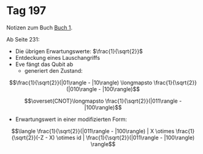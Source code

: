 # Tag 197

Notizen zum Buch [Buch 1](../Buch1.md).

Ab Seite 231:
* Die übrigen Erwartungswerte: $\frac{1}{\sqrt{2}}$
* Entdeckung eines Lauschangriffs
* Eve fängt das Qubit ab
  - generiert den Zustand:
```math
\frac{1}{\sqrt{2}}(|01\rangle - |10\rangle) \longmapsto \frac{1}{\sqrt{2}}(|010\rangle - |100\rangle)
```
```math
\overset{CNOT}\longmapsto \frac{1}{\sqrt{2}}(|011\rangle - |100\rangle)
```
* Erwartungswert in einer modifizierten Form:
```math
\langle \frac{1}{\sqrt{2}}(|011\rangle - |100\rangle) | X \otimes \frac{1}{\sqrt{2}}(-Z - X) \otimes id | \frac{1}{\sqrt{2}}(|011\rangle - |100\rangle) \rangle
```
